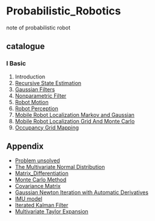 # Probabilistic_Robotics
note of probabilistic robot

## catalogue

### Ⅰ Basic

1. Introduction
2. [Recursive State Estimation](./note/ch2_Recursive_State_Estimation.md)
3. [Gaussian Filters](./note/ch3_Gaussian_Filters.md)
4. [Nonparametric Filter](./note/ch4_Nonparametric_Filters.md)
5. [Robot Motion](./note/ch5_Robot_Motion.md)
5. [Robot Perception](./note/ch6_Robot_Perception.md)
5. [Mobile Robot Localization Markov and Gaussian](./note/ch7_Mobile_Robot_Localization_Markov_and_Gaussian.md)
5. [Mobile Robot Localization Grid And Monte Carlo](./note/ch8_Mobile_Robot_Localization_Grid_And_Monte_Carlo.md)
5. [Occupancy Grid Mapping](./note/ch9_Occupancy_Grid_Mapping.md)



## Appendix

- [Problem unsolved](./note/problem.md)
- [The Multivariate Normal Distribution](./note/ref/The_Multivariate_Normal_Distribution.pdf)
- [Matrix_Differentiation](./note/Matrix_Differentiation.md)
- [Monte Carlo Method](./note/Monte_Carlo_Method.md)
- [Covariance Matrix](./note/Covariance_Matrix.md)
- [Gaussian Newton Iteration with Automatic Derivatives](./note/Gaussian_Newton_Iteration_with_Automatic_Derivatives.md)
- [IMU model](./note/IMU_model.md)
- [Iterated Kalman Filter](./note/Iterated_Kalman_Filter.md)
- [Multivariate Taylor Expansion](./note/Multivariate_Taylor_Expansion.md)
